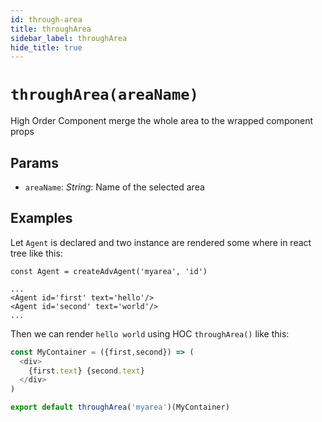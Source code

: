 ```yaml
---
id: through-area
title: throughArea
sidebar_label: throughArea
hide_title: true
---
```


# `throughArea(areaName)`

High Order Component merge the whole area to the  wrapped component props

## Params

* `areaName`: *String*: Name of the selected area

## Examples

Let `Agent` is declared and two instance are rendered some where in react tree like this:

```
const Agent = createAdvAgent('myarea', 'id')

...
<Agent id='first' text='hello'/>
<Agent id='second' text='world'/>
...
```

Then we can render `hello world` using HOC `throughArea()` like this:

```js
const MyContainer = ({first,second}) => (
  <div>
    {first.text} {second.text}
  </div>
)

export default throughArea('myarea')(MyContainer)
```